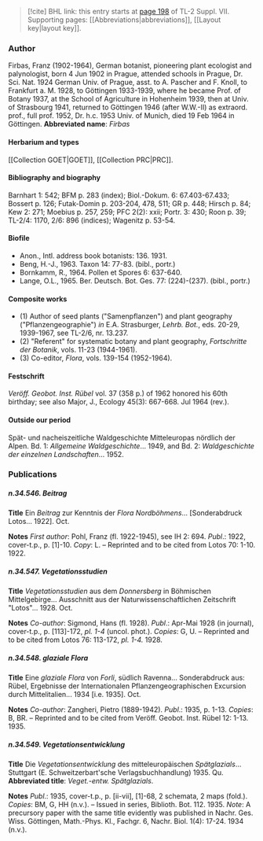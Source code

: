 > [!cite] BHL link: this entry starts at [page 198](https://www.biodiversitylibrary.org/page/33259702) of TL-2 Suppl. VII.
> Supporting pages: [[Abbreviations|abbreviations]], [[Layout key|layout key]].

### Author

Firbas, Franz (1902-1964), German botanist, pioneering plant ecologist and palynologist, born 4 Jun 1902 in Prague, attended schools in Prague, Dr. Sci. Nat. 1924 German Univ. of Prague, asst. to A. Pascher and F. Knoll, to Frankfurt a. M. 1928, to Göttingen 1933-1939, where he became Prof. of Botany 1937, at the School of Agriculture in Hohenheim 1939, then at Univ. of Strasbourg 1941, returned to Göttingen 1946 (after W.W.-II) as extraord. prof., full prof. 1952, Dr. h.c. 1953 Univ. of Munich, died 19 Feb 1964 in Göttingen. 
**Abbreviated name**: *Firbas*

#### Herbarium and types

[[Collection GOET|GOET]], [[Collection PRC|PRC]].

#### Bibliography and biography

Barnhart 1: 542; BFM p. 283 (index); Biol.-Dokum. 6: 67.403-67.433; Bossert p. 126; Futak-Domin p. 203-204, 478, 511; GR p. 448; Hirsch p. 84; Kew 2: 271; Moebius p. 257, 259; PFC 2(2): xxii; Portr. 3: 430; Roon p. 39; TL-2/4: 1170, 2/6: 896 (indices); Wagenitz p. 53-54.

#### Biofile

- Anon., Intl. address book botanists: 136. 1931.
- Beng, H.-J., 1963. Taxon 14: 77-83. (bibl., portr.)
- Bornkamm, R., 1964. Pollen et Spores 6: 637-640.
- Lange, O.L., 1965. Ber. Deutsch. Bot. Ges. 77: (224)-(237). (bibl., portr.)

#### Composite works

- (1) Author of seed plants ("Samenpflanzen") and plant geography ("Pflanzengeographie") *in* E.A. Strasburger, *Lehrb. Bot.*, eds. 20-29, 1939-1967, see TL-2/6, nr. 13.237.
- (2) "Referent" for systematic botany and plant geography, *Fortschritte der Botanik*, vols. 11-23 (1944-1961).
- (3) Co-editor, *Flora*, vols. 139-154 (1952-1964).

#### Festschrift

*Veröff. Geobot. Inst. Rübel* vol. 37 (358 p.) of 1962 honored his 60th birthday; see also Major, J., Ecology 45(3): 667-668. Jul 1964 (rev.).

#### Outside our period

Spät- und nacheiszeitliche Waldgeschichte Mitteleuropas nördlich der Alpen. Bd. 1: *Allgemeine Waldgeschichte*... 1949, and Bd. 2: *Waldgeschichte der einzelnen Landschaften*... 1952.

### Publications

##### n.34.546. Beitrag

**Title**
Ein *Beitrag* zur Kenntnis der *Flora Nordböhmens*... \[Sonderabdruck Lotos... 1922\]. Oct.

**Notes**
*First author*: Pohl, Franz (fl. 1922-1945), see IH 2: 694.
*Publ*.: 1922, cover-t.p., p. \[1\]-10. *Copy*: L. – Reprinted and to be cited from Lotos 70: 1-10. 1922.

##### n.34.547. Vegetationsstudien

**Title**
*Vegetationsstudien* aus dem *Donnersberg* in Böhmischen Mittelgebirge... Ausschnitt aus der Naturwissenschaftlichen Zeitschrift "Lotos"... 1928. Oct.

**Notes**
*Co-author*: Sigmond, Hans (fl. 1928).
*Publ*.: Apr-Mai 1928 (in journal), cover-t.p., p. \[113\]-172, *pl. 1-4* (uncol. phot.). *Copies*: G, U. – Reprinted and to be cited from Lotos 76: 113-172, *pl. 1-4.* 1928.

##### n.34.548. glaziale Flora

**Title**
Eine *glaziale Flora* von *Forli*, südlich Ravenna... Sonderabdruck aus: Rübel, Ergebnisse der Internationalen Pflanzengeographischen Excursion durch Mittelitalien... 1934 \[i.e. 1935\]. Oct.

**Notes**
*Co-author*: Zangheri, Pietro (1889-1942).
*Publ*.: 1935, p. 1-13. *Copies*: B, BR. – Reprinted and to be cited from Veröff. Geobot. Inst. Rübel 12: 1-13. 1935.

##### n.34.549. Vegetationsentwicklung

**Title**
Die *Vegetationsentwicklung* des mitteleuropäischen *Spätglazials*... Stuttgart (E. Schweitzerbart'sche Verlagsbuchhandlung) 1935. Qu.
**Abbreviated title**: *Veget.-entw. Spätglazials*.

**Notes**
*Publ*.: 1935, cover-t.p., p. \[ii-vii\], \[1\]-68, 2 schemata, 2 maps (fold.). *Copies*: BM, G, HH (n.v.). – Issued in series, Biblioth. Bot. 112. 1935.
*Note*: A precursory paper with the same title evidently was published in Nachr. Ges. Wiss. Göttingen, Math.-Phys. Kl., Fachgr. 6, Nachr. Biol. 1(4): 17-24. 1934 (n.v.).

